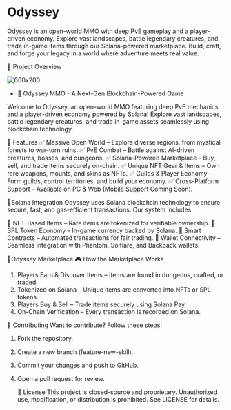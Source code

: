 # Odyssey
Odyssey is an open-world MMO with deep PvE gameplay and a player-driven economy. Explore vast landscapes, battle legendary creatures, and trade in-game items through our Solana-powered marketplace. Build, craft, and forge your legacy in a world where adventure meets real value. 

🌟 Project Overview

![600x200](https://github.com/user-attachments/assets/1ab0af7a-222a-40f0-9c43-7c0c1652e7b6)

- 📜 Odyssey MMO - A Next-Gen Blockchain-Powered Game

Welcome to Odyssey, an open-world MMO featuring deep PvE mechanics and a player-driven economy powered by Solana! Explore vast landscapes, battle legendary creatures, and trade in-game assets seamlessly using blockchain technology.


🌟 Features
✅ Massive Open World – Explore diverse regions, from mystical forests to war-torn ruins.
✅ PvE Combat – Battle against AI-driven creatures, bosses, and dungeons.
✅ Solana-Powered Marketplace – Buy, sell, and trade items securely on-chain.
✅ Unique NFT Gear & Items – Own rare weapons, mounts, and skins as NFTs.
✅ Guilds & Player Economy – Form guilds, control territories, and build your economy.
✅ Cross-Platform Support – Available on PC & Web (Mobile Support Coming Soon).

🌟Solana Integration
Odyssey uses Solana blockchain technology to ensure secure, fast, and gas-efficient transactions. Our system includes:

🔹 NFT-Based Items – Rare items are tokenized for verifiable ownership.
🔹 SPL Token Economy – In-game currency backed by Solana.
🔹 Smart Contracts – Automated transactions for fair trading.
🔹 Wallet Connectivity – Seamless integration with Phantom, Solflare, and Backpack wallets.

🌟Odyssey Marketplace
🎮 How the Marketplace Works
1. Players Earn & Discover Items – Items are found in dungeons, crafted, or traded.
2. Tokenized on Solana – Unique items are converted into NFTs or SPL tokens.
3. Players Buy & Sell – Trade items securely using Solana Pay.
4. On-Chain Verification – Every transaction is recorded on Solana.

 🤝 Contributing
Want to contribute? Follow these steps:

1. Fork the repository.
2. Create a new branch (feature-new-skill).
3. Commit your changes and push to GitHub.
4. Open a pull request for review.

   📜 License
This project is closed-source and proprietary. Unauthorized use, modification, or distribution is prohibited. See LICENSE for details.
